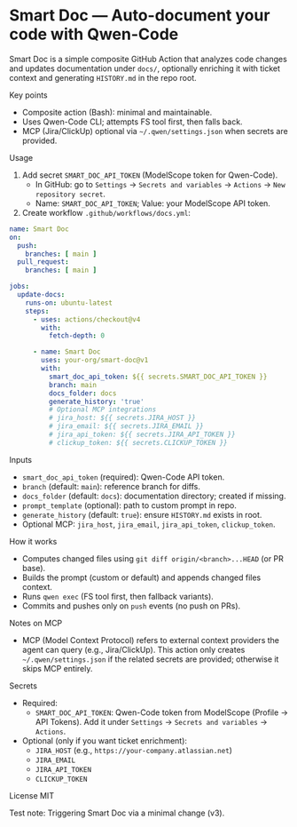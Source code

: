 # Smart Doc — Auto-document your code with Qwen-Code

Smart Doc is a simple composite GitHub Action that analyzes code changes and updates documentation under `docs/`, optionally enriching it with ticket context and generating `HISTORY.md` in the repo root.

Key points
- Composite action (Bash): minimal and maintainable.
- Uses Qwen-Code CLI; attempts FS tool first, then falls back.
- MCP (Jira/ClickUp) optional via `~/.qwen/settings.json` when secrets are provided.

Usage
1) Add secret `SMART_DOC_API_TOKEN` (ModelScope token for Qwen-Code).
   - In GitHub: go to `Settings` → `Secrets and variables` → `Actions` → `New repository secret`.
   - Name: `SMART_DOC_API_TOKEN`; Value: your ModelScope API token.
2) Create workflow `.github/workflows/docs.yml`:

```yaml
name: Smart Doc
on:
  push:
    branches: [ main ]
  pull_request:
    branches: [ main ]

jobs:
  update-docs:
    runs-on: ubuntu-latest
    steps:
      - uses: actions/checkout@v4
        with:
          fetch-depth: 0

      - name: Smart Doc
        uses: your-org/smart-doc@v1
        with:
          smart_doc_api_token: ${{ secrets.SMART_DOC_API_TOKEN }}
          branch: main
          docs_folder: docs
          generate_history: 'true'
          # Optional MCP integrations
          # jira_host: ${{ secrets.JIRA_HOST }}
          # jira_email: ${{ secrets.JIRA_EMAIL }}
          # jira_api_token: ${{ secrets.JIRA_API_TOKEN }}
          # clickup_token: ${{ secrets.CLICKUP_TOKEN }}
```

Inputs
- `smart_doc_api_token` (required): Qwen-Code API token.
- `branch` (default: `main`): reference branch for diffs.
- `docs_folder` (default: `docs`): documentation directory; created if missing.
- `prompt_template` (optional): path to custom prompt in repo.
- `generate_history` (default: `true`): ensure `HISTORY.md` exists in root.
- Optional MCP: `jira_host`, `jira_email`, `jira_api_token`, `clickup_token`.

How it works
- Computes changed files using `git diff origin/<branch>...HEAD` (or PR base).
- Builds the prompt (custom or default) and appends changed files context.
- Runs `qwen exec` (FS tool first, then fallback variants).
- Commits and pushes only on `push` events (no push on PRs).

Notes on MCP
- MCP (Model Context Protocol) refers to external context providers the agent can query (e.g., Jira/ClickUp). This action only creates `~/.qwen/settings.json` if the related secrets are provided; otherwise it skips MCP entirely.

Secrets
- Required:
  - `SMART_DOC_API_TOKEN`: Qwen-Code token from ModelScope (Profile → API Tokens). Add it under `Settings` → `Secrets and variables` → `Actions`.
- Optional (only if you want ticket enrichment):
  - `JIRA_HOST` (e.g., `https://your-company.atlassian.net`)
  - `JIRA_EMAIL`
  - `JIRA_API_TOKEN`
  - `CLICKUP_TOKEN`

License
MIT

Test note: Triggering Smart Doc via a minimal change (v3).
